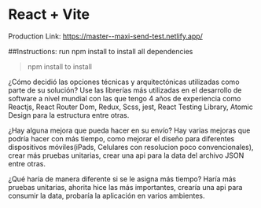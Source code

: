# React + Vite

Production Link: https://master--maxi-send-test.netlify.app/

##Instructions:
run npm install to install all dependencies

> npm install to install

¿Cómo decidió las opciones técnicas y arquitectónicas utilizadas como parte de su solución?
Use las librerías más utilizadas en el desarrollo de software a nivel mundial con las que tengo 4 años de experiencia como Reactjs, React Router Dom, Redux, Scss, jest, React Testing Library, Atomic Design para la estructura entre otras.

¿Hay alguna mejora que pueda hacer en su envío?
Hay varias mejoras que podría hacer con más tiempo, como mejorar el diseño para diferentes dispositivos móviles(iPads, Celulares con resolucion poco convencionales), crear más pruebas unitarias, crear una api para la data del archivo JSON entre otras.

¿Qué haría de manera diferente si se le asigna más tiempo?
Haría más pruebas unitarias, ahorita hice las más importantes, crearía una api para consumir la data, probaría la aplicación en varios ambientes.

